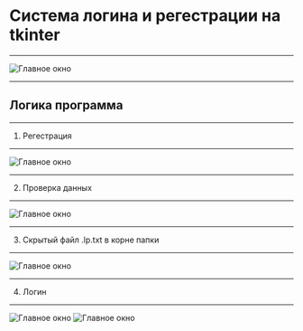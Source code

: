 # Cистема логина и регестрации на tkinter

***
![Главное окно](https://sun9-9.userapi.com/c206624/v206624157/26481/6Z9P4s_zhVg.jpg)
***
## Логика программа
***
1) Регестрация
***
![Главное окно](https://sun9-127.userapi.com/c206624/v206624157/26488/-VtAJpS40VE.jpg)
***
2) Проверка данных
***
![Главное окно](https://sun9-23.userapi.com/c206624/v206624157/2648f/_D02UBvtfQI.jpg)
***
3) Скрытый файл .lp.txt в корне папки
***
![Главное окно](https://sun9-43.userapi.com/c206624/v206624157/264a5/Nvlx4Lh1QY8.jpg)
***
4) Логин
***
![Главное окно](https://sun9-25.userapi.com/c206624/v206624157/26496/hvhNqD-ix6g.jpg)
![Главное окно](https://sun9-62.userapi.com/c206624/v206624157/2649d/MtTYFUHGuck.jpg)


